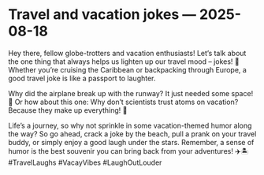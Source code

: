 # Travel and vacation jokes — 2025-08-18

Hey there, fellow globe-trotters and vacation enthusiasts! Let’s talk about the one thing that always helps us lighten up our travel mood – jokes! 🤣 Whether you’re cruising the Caribbean or backpacking through Europe, a good travel joke is like a passport to laughter. 

Why did the airplane break up with the runway? It just needed some space! 🛫 Or how about this one: Why don’t scientists trust atoms on vacation? Because they make up everything! 🔬 

Life’s a journey, so why not sprinkle in some vacation-themed humor along the way? So go ahead, crack a joke by the beach, pull a prank on your travel buddy, or simply enjoy a good laugh under the stars. Remember, a sense of humor is the best souvenir you can bring back from your adventures! ✈️🏝️ #TravelLaughs #VacayVibes #LaughOutLouder